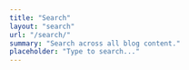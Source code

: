 ```yaml
---
title: "Search"
layout: "search"
url: "/search/"
summary: "Search across all blog content."
placeholder: "Type to search..."
---
```

